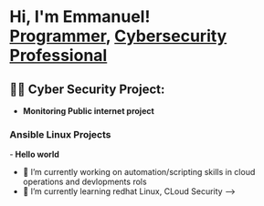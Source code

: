 <h1>Hi, I'm Emmanuel! <br/><a href="https://github.com/S0ch0kag3">Programmer</a>, <a href="https://www.linkedin.com/in/emmanuel-saint-louis-61a81718b/">Cybersecurity Professional</a>

<h2>👨‍💻 Cyber Security Project:</h2>

- <b> Monitoring Public internet project </b>

<h3> Ansible Linux Projects</h3>
-<b> Hello world </b>

- 🔭 I’m currently working on automation/scripting skills in cloud operations and devlopments rols
- 🌱 I’m currently learning redhat Linux, CLoud Security
-->

